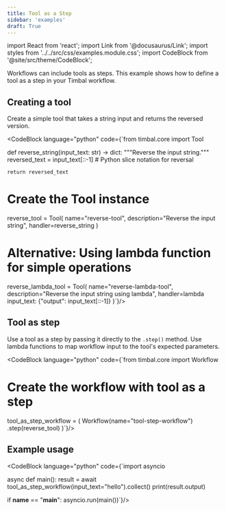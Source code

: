 ```yaml
---
title: Tool as a Step
sidebar: 'examples'
draft: True
---
```


import React from 'react';
import Link from '@docusaurus/Link';
import styles from '../../src/css/examples.module.css';
import CodeBlock from '@site/src/theme/CodeBlock';

Workflows can include tools as steps. This example shows how to define a tool as a step in your Timbal workflow.

## Creating a tool

Create a simple tool that takes a string input and returns the reversed version.

<CodeBlock language="python" code={`from timbal.core import Tool

def reverse_string(input_text: str) -> dict:
    """Reverse the input string."""
    reversed_text = input_text[::-1]  # Python slice notation for reversal
    
    return reversed_text

# Create the Tool instance
reverse_tool = Tool(
    name="reverse-tool",
    description="Reverse the input string",
    handler=reverse_string
)

# Alternative: Using lambda function for simple operations
reverse_lambda_tool = Tool(
    name="reverse-lambda-tool",
    description="Reverse the input string using lambda",
    handler=lambda input_text: {"output": input_text[::-1]}
)`}/>

## Tool as step

Use a tool as a step by passing it directly to the `.step()` method. Use lambda functions to map workflow input to the tool's expected parameters.

<CodeBlock language="python" code={`from timbal.core import Workflow

# Create the workflow with tool as a step
tool_as_step_workflow = (
    Workflow(name="tool-step-workflow")
    .step(reverse_tool)
)`}/>


## Example usage

<CodeBlock language="python" code={`import asyncio

async def main():
    result = await tool_as_step_workflow(input_text="hello").collect()
    print(result.output)

if __name__ == "__main__":
    asyncio.run(main())`}/>
